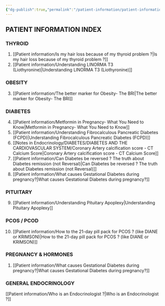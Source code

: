 ```yaml
---
{"dg-publish":true,"permalink":"/patient-information/patient-information/"}
---
```


<script data-goatcounter="https://endocrinologyindia.goatcounter.com/count" async src="//gc.zgo.at/count.js"></script>


## PATIENT INFORMATION INDEX

### THYROID

1. [[Patient information/Is my hair loss because of my thyroid problem ?\|Is my hair loss because of my thyroid problem ?]]
2. [[Patient information/Understanding LINORMA T3 (Liothyronine)\|Understanding LINORMA T3 (Liothyronine)]]

### OBESITY

3. [[Patient information/The better marker for Obesity- The BRI\|The better marker for Obesity- The BRI]]

### DIABETES

4. [[Patient information/Metformin in Pregnancy- What You Need to Know\|Metformin in Pregnancy- What You Need to Know]]
5. [[Patient information/Understanding Fibrocalculous Pancreatic Diabetes (FCPD)\|Understanding Fibrocalculous Pancreatic Diabetes (FCPD)]]
6. [[Notes in Endocrinology/DIABETES/DIABETES AND THE CARDIOVASCULAR SYSTEM/Coronary Artery calcification score - CT Calcium Score\|Coronary Artery calcification score - CT Calcium Score]]
7. [[Patient information/Can Diabetes be reversed ? The truth about Diabetes remission (not Reversal)\|Can Diabetes be reversed ? The truth about Diabetes remission (not Reversal)]]
8. [[Patient information/What causes Gestational Diabetes during pregnancy?\|What causes Gestational Diabetes during pregnancy?]]

### PITUITARY

9. [[Patient information/Understanding Pituitary Apoplexy\|Understanding Pituitary Apoplexy]]

### PCOS  / PCOD

10. [[Patient information/How to the 21-day pill pack for PCOS ? (like DIANE or KRIMSON)\|How to the 21-day pill pack for PCOS ? (like DIANE or KRIMSON)]]

### PREGNANCY & HORMONES

1. [[Patient information/What causes Gestational Diabetes during pregnancy?\|What causes Gestational Diabetes during pregnancy?]]


### GENERAL ENDOCRINOLOGY

[[Patient information/Who is an Endocrinologist ?\|Who is an Endocrinologist ?]]